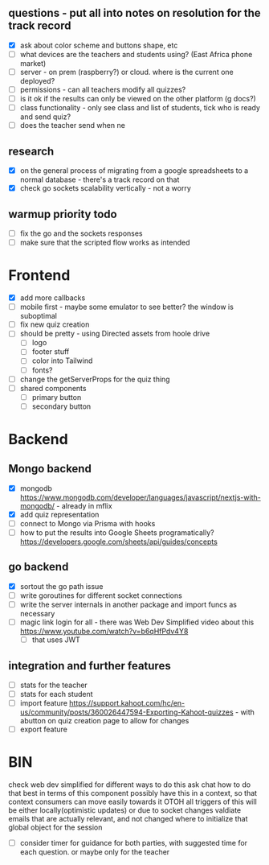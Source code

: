 ## questions - put all into notes on resolution for the track record
- [x] ask about color scheme and buttons shape, etc
- [ ] what devices are the teachers and students using? (East Africa phone market)
- [ ] server - on prem (raspberry?) or cloud. where is the current one deployed?
- [ ] permissions - can all teachers modify all quizzes?
- [ ] is it ok if the results can only be viewed on the other platform (g docs?)
- [ ] class functionality - only see class and list of students, tick who is ready and send quiz?
- [ ] does the teacher send when ne

## research
- [x] on the general process of migrating from a google spreadsheets to a normal database - there's a track record on that
- [x] check go sockets scalability vertically - not a worry

## warmup priority todo
- [ ] fix the go and the sockets responses
- [ ] make sure that the scripted flow works as intended

# Frontend
- [x] add more callbacks
- [ ] mobile first - maybe some emulator to see better? the window is suboptimal
- [ ] fix new quiz creation
- [ ] should be pretty - using Directed assets from hoole drive
  - [ ] logo 
  - [ ] footer stuff
  - [ ] color into Tailwind
  - [ ] fonts?
- [ ] change the getServerProps for the quiz thing
- [ ] shared components
  - [ ] primary button
  - [ ] secondary button

# Backend
## Mongo backend
- [x] mongodb https://www.mongodb.com/developer/languages/javascript/nextjs-with-mongodb/ - already in mflix
- [x] add quiz representation
- [ ] connect to Mongo via Prisma with hooks
- [ ] how to put the results into Google Sheets programatically? https://developers.google.com/sheets/api/guides/concepts

## go backend
- [x] sortout the go path issue
- [ ] write goroutines for different socket connections
- [ ] write the server internals in another package and import funcs as necessary
- [ ] magic link login for all - there was Web Dev Simplified video about this https://www.youtube.com/watch?v=b6qHfPdv4Y8
  - [ ] that uses JWT

## integration and further features
- [ ] stats for the teacher
- [ ] stats for each student
- [ ] import feature https://support.kahoot.com/hc/en-us/community/posts/360026447594-Exporting-Kahoot-quizzes - with abutton on quiz creation page to allow for changes
- [ ] export feature

# BIN
check web dev simplified for different ways to do this
ask chat how to do that best in terms of this component
possibly have this in a context, so that context consumers can move easily towards it
OTOH all triggers of this will be either locally(optimistic updates) or due to socket changes
valdiate emails that are actually relevant, and not changed
where to initialize that global object for the session

- [ ] consider timer for guidance for both parties, with suggested time for each question. or maybe only for the teacher